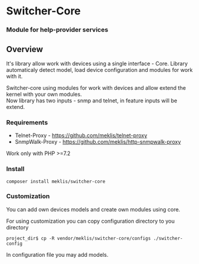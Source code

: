 # Switcher-Core
### Module for help-provider services

## Overview
It's library allow work with devices using a single interface - Core.
Library automaticaly detect model, load device configuration and modules for work with it.   
    
Switcher-core using modules for work with devices and allow extend the kernel with your own modules.    
Now library has two inputs - snmp and telnet, in feature inputs will be extend.

### Requirements   
* Telnet-Proxy - https://github.com/meklis/telnet-proxy    
* SnmpWalk-Proxy - https://github.com/meklis/http-snmpwalk-proxy    
     
Work only with PHP >=7.2

### Install
```
composer install meklis/switcher-core
```


### Customization
You can add own devices models and create own modules using core.    

For using customization you can copy configuration directory to you directory
``` 
project_dir$ cp -R vendor/meklis/switcher-core/configs ./switcher-config
```
In configuration file you may add models.   
